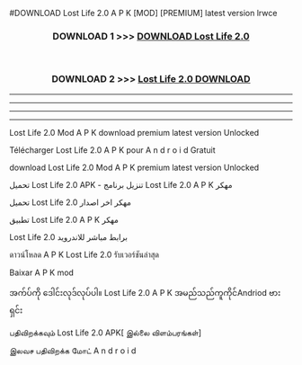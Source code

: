 #DOWNLOAD Lost Life 2.0  A P K [MOD] [PREMIUM] latest version lrwce



<div align="center">

<h3>DOWNLOAD 1 >>> <a href="https://teeasianyam.web.app?sq=Lost Life 2.0 ">DOWNLOAD Lost Life 2.0  </a></h3><br>

<h3>DOWNLOAD 2 >>> <a href="https://teeasianyam.web.app?sq=Lost Life 2.0  ">Lost Life 2.0   DOWNLOAD </a></h3>

</div>


----------------------------------------------------------

----------------------------------------------------------

----------------------------------------------------------

----------------------------------------------------------


Lost Life 2.0   Mod A P K download premium latest version Unlocked

Télécharger Lost Life 2.0   A P K pour A n d r o i d Gratuit

download Lost Life 2.0   Mod A P K premium latest version Unlocked

تحميل Lost Life 2.0   APK - تنزيل برنامج Lost Life 2.0   A P K مهكر

تحميل Lost Life 2.0   مهكر اخر اصدار

تطبيق Lost Life 2.0   A P K مهكر

Lost Life 2.0   برابط مباشر للاندرويد

ดาวน์โหลด A P K Lost Life 2.0   รับเวอร์ชันล่าสุด

Baixar A P K mod

အက်ပ်ကို ဒေါင်းလုဒ်လုပ်ပါ။ Lost Life 2.0   A P K အမည်သည်ကူကိုင်Andriod ဗားရှင်း

பதிவிறக்கவும் Lost Life 2.0   APK[ இல்லை விளம்பரங்கள்] 
 
இலவச பதிவிறக்க மோட் A n d r o i d



